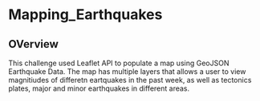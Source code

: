 # Mapping_Earthquakes
## OVerview
This challenge used Leaflet API to populate a map using GeoJSON Earthquake Data.  The map has multiple layers that allows a user to view magnitiudes of differetn eartquakes in the past week, as well as tectonics plates, major and minor earthquakes in different areas. 
